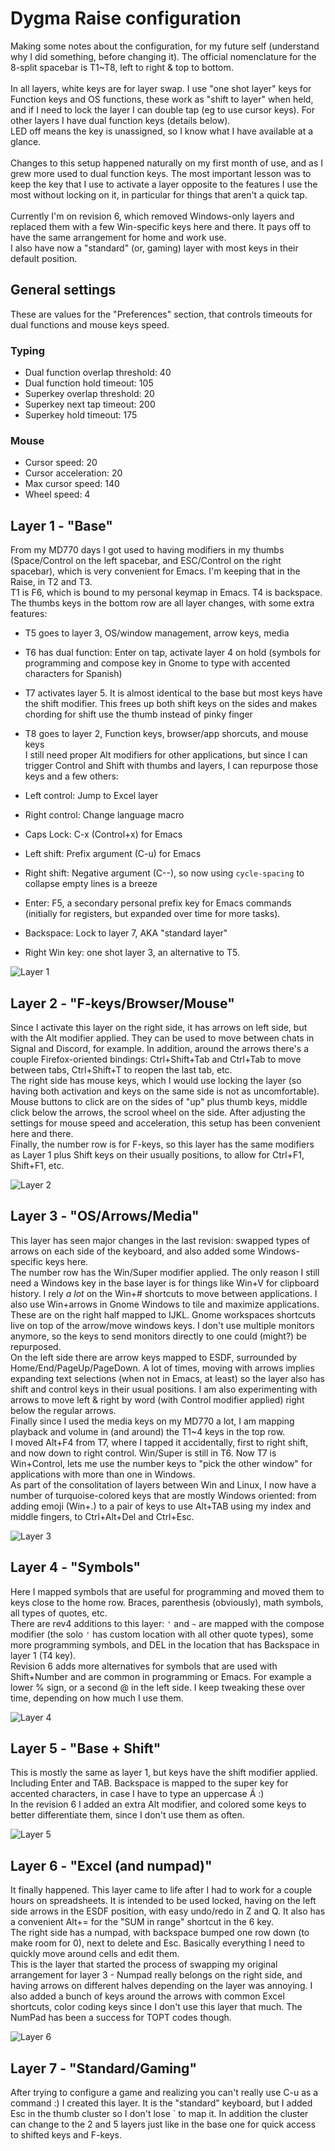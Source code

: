 # Dygma Raise configuration

Making some notes about the configuration, for my future self (understand why I did something, before changing it). The official nomenclature for the 8-split spacebar is T1~T8, left to right & top to bottom.  
&nbsp;  
In all layers, white keys are for layer swap. I use "one shot layer" keys for Function keys and OS functions, these work as "shift to layer" when held, and if I need to lock the layer I can double tap (eg to use cursor keys). For other layers I have dual function keys (details below).  
LED off means the key is unassigned, so I know what I have available at a glance.  
&nbsp;  
Changes to this setup happened naturally on my first month of use, and as I grew more used to dual function keys. The most important lesson was to keep the key that I use to activate a layer opposite to the features I use the most without locking on it, in particular for things that aren't a quick tap.  
&nbsp;  
Currently I'm on revision 6, which removed Windows-only layers and replaced them with a few Win-specific keys here and there. It pays off to have the same arrangement for home and work use.  
I also have now a "standard" (or, gaming) layer with most keys in their default position.  

## General settings

These are values for the "Preferences" section, that controls timeouts for dual functions and mouse keys speed.

### Typing

  * Dual function overlap threshold: 40
  * Dual function hold timeout: 105
  * Superkey overlap threshold: 20
  * Superkey next tap timeout: 200
  * Superkey hold timeout: 175

### Mouse

  * Cursor speed: 20
  * Cursor acceleration: 20
  * Max cursor speed: 140
  * Wheel speed: 4

## Layer 1 - "Base"

From my MD770 days I got used to having modifiers in my thumbs (Space/Control on the left spacebar, and ESC/Control on the right spacebar), which is very convenient for Emacs. I'm keeping that in the Raise, in T2 and T3.  
T1 is F6, which is bound to my personal keymap in Emacs. T4 is backspace.
The thumbs keys in the bottom row are all layer changes, with some extra features:
  * T5 goes to layer 3, OS/window management, arrow keys, media
  * T6 has dual function: Enter on tap, activate layer 4 on hold (symbols for programming and compose key in Gnome to type with accented characters for Spanish)
  * T7 activates layer 5. It is almost identical to the base but most keys have the shift modifier. This frees up both shift keys on the sides and makes chording for shift use the thumb instead of pinky finger
  * T8 goes to layer 2, Function keys, browser/app shorcuts, and mouse keys
&nbsp;  
I still need proper Alt modifiers for other applications, but since I can trigger Control and Shift with thumbs and layers, I can repurpose those keys and a few others:   

* Left control: Jump to Excel layer
* Right control: Change language macro
* Caps Lock: C-x (Control+x) for Emacs
* Left shift: Prefix argument (C-u) for Emacs
* Right shift: Negative argument (C--), so now using `cycle-spacing` to collapse empty lines is a breeze
* Enter: F5, a secondary personal prefix key for Emacs commands (initially for registers, but expanded over time for more tasks).
* Backspace: Lock to layer 7, AKA "standard layer"
* Right Win key: one shot layer 3, an alternative to T5.

![Layer 1](pictures/Layer-1-Base.png)

## Layer 2 - "F-keys/Browser/Mouse"

Since I activate this layer on the right side, it has arrows on left side, but with the Alt modifier applied. They can be used to move between chats in Signal and Discord, for example. In addition, around the arrows there's a couple Firefox-oriented bindings: Ctrl+Shift+Tab and Ctrl+Tab to move between tabs, Ctrl+Shift+T to reopen the last tab, etc.  
The right side has mouse keys, which I would use locking the layer (so having both activation and keys on the same side is not as uncomfortable). Mouse buttons to click are on the sides of "up" plus thumb keys, middle click below the arrows, the scrool wheel on the side. After adjusting the settings for mouse speed and acceleration, this setup has been convenient here and there.  
Finally, the number row is for F-keys, so this layer has the same modifiers as Layer 1 plus Shift keys on their usually positions, to allow for Ctrl+F1, Shift+F1, etc.  

![Layer 2](pictures/Layer-2-FKeys-Browser-Mouse.png)

## Layer 3 - "OS/Arrows/Media"

This layer has seen major changes in the last revision: swapped types of arrows on each side of the keyboard, and also added some Windows-specific keys here.  
The number row has the Win/Super modifier applied. The only reason I still need a Windows key in the base layer is for things like Win+V for clipboard history. I rely _a lot_ on the Win+# shortcuts to move between applications. I also use Win+arrows in Gnome Windows to tile and maximize applications. These are on the right half mapped to IJKL. Gnome workspaces shortcuts live on top of the arrow/move windows keys. I don't use multiple monitors anymore, so the keys to send monitors directly to one could (might?) be repurposed.  
On the left side there are arrow keys mapped to ESDF, surrounded by Home/End/PageUp/PageDown. A lot of times, moving with arrows implies expanding text selections (when not in Emacs, at least) so the layer also has shift and control keys in their usual positions. I am also experimenting with arrows to move left & right by word (with Control modifier applied) right below the regular arrows.  
Finally since I used the media keys on my MD770 a lot, I am mapping playback and volume in (and around) the T1~4 keys in the top row.  
I moved Alt+F4 from T7, where I tapped it accidentally, first to right shift, and now down to right control.  Win/Super is still in T6. Now T7 is Win+Control, lets me use the number keys to "pick the other window" for applications with more than one in Windows.  
As part of the consolitation of layers between Win and Linux, I now have a number of turquoise-colored keys that are mostly Windows oriented: from adding emoji (Win+.) to a pair of keys to use Alt+TAB using my index and middle fingers, to Ctrl+Alt+Del and Ctrl+Esc.  

![Layer 3](pictures/Layer-3-OS-Linux-Arrows.png)

## Layer 4 - "Symbols"

Here I mapped symbols that are useful for programming and moved them to keys close to the home row. Braces, parenthesis (obviously), math symbols, all types of quotes, etc.   
There are rev4 additions to this layer: `'` and `~` are mapped with the compose modifier (the solo `'` has custom location with all other quote types), some more programming symbols, and DEL in the location that has Backspace in layer 1 (T4 key).  
Revision 6 adds more alternatives for symbols that are used with Shift+Number and are common in programming or Emacs. For example a lower % sign, or a second @ in the left side. I keep tweaking these over time, depending on how much I use them.

![Layer 4](pictures/Layer-4-Symbols.png)

## Layer 5 - "Base + Shift"

This is mostly the same as layer 1, but keys have the shift modifier applied. Including Enter and TAB. Backspace is mapped to the super key for accented characters, in case I have to type an uppercase Á :)  
In the revision 6 I added an extra Alt modifier, and colored some keys to better differentiate them, since I don't use them as often.

![Layer 5](pictures/Layer-5-Base-w-Shift.png)

## Layer 6 - "Excel (and numpad)"

It finally happened. This layer came to life after I had to work for a couple hours on spreadsheets. It is intended to be used locked, having on the left side arrows in the ESDF position, with easy undo/redo in Z and Q. It also has a convenient Alt+= for the "SUM in range" shortcut in the 6 key.  
The right side has a numpad, with backspace bumped one row down (to make room for 0), next to delete and Esc. Basically everything I need to quickly move around cells and edit them.  
This is the layer that started the process of swapping my original arrangement for layer 3 - Numpad really belongs on the right side, and having arrows on different halves depending on the layer was annoying. I also added a bunch of keys around the arrows with common Excel shortcuts, color coding keys since I don't use this layer that much. The NumPad has been a success for TOPT codes though.

![Layer 6](pictures/Layer-6-Excel.png)

## Layer 7 - "Standard/Gaming"

After trying to configure a game and realizing you can't really use C-u as a command :) I created this layer. It is the "standard" keyboard, but I added Esc in the thumb cluster so I don't lose ` to map it. In addition the cluster can change to the 2 and 5 layers just like in the base one for quick access to shifted keys and F-keys.
